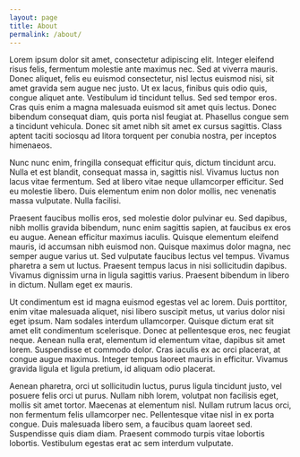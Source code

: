 ```yaml
---
layout: page
title: About
permalink: /about/
---
```


Lorem ipsum dolor sit amet, consectetur adipiscing elit. Integer eleifend risus felis, fermentum molestie ante maximus nec. Sed at viverra mauris. Donec aliquet, felis eu euismod consectetur, nisl lectus euismod nisi, sit amet gravida sem augue nec justo. Ut ex lacus, finibus quis odio quis, congue aliquet ante. Vestibulum id tincidunt tellus. Sed sed tempor eros. Cras quis enim a magna malesuada euismod sit amet quis lectus. Donec bibendum consequat diam, quis porta nisl feugiat at. Phasellus congue sem a tincidunt vehicula. Donec sit amet nibh sit amet ex cursus sagittis. Class aptent taciti sociosqu ad litora torquent per conubia nostra, per inceptos himenaeos.

Nunc nunc enim, fringilla consequat efficitur quis, dictum tincidunt arcu. Nulla et est blandit, consequat massa in, sagittis nisl. Vivamus luctus non lacus vitae fermentum. Sed at libero vitae neque ullamcorper efficitur. Sed eu molestie libero. Duis elementum enim non dolor mollis, nec venenatis massa vulputate. Nulla facilisi.

Praesent faucibus mollis eros, sed molestie dolor pulvinar eu. Sed dapibus, nibh mollis gravida bibendum, nunc enim sagittis sapien, at faucibus ex eros eu augue. Aenean efficitur maximus iaculis. Quisque elementum eleifend mauris, id accumsan nibh euismod non. Quisque maximus dolor magna, nec semper augue varius ut. Sed vulputate faucibus lectus vel tempus. Vivamus pharetra a sem ut luctus. Praesent tempus lacus in nisi sollicitudin dapibus. Vivamus dignissim urna in ligula sagittis varius. Praesent bibendum in libero in dictum. Nullam eget ex mauris.

Ut condimentum est id magna euismod egestas vel ac lorem. Duis porttitor, enim vitae malesuada aliquet, nisi libero suscipit metus, ut varius dolor nisi eget ipsum. Nam sodales interdum ullamcorper. Quisque dictum erat sit amet elit condimentum scelerisque. Donec at pellentesque eros, nec feugiat neque. Aenean nulla erat, elementum id elementum vitae, dapibus sit amet lorem. Suspendisse et commodo dolor. Cras iaculis ex ac orci placerat, at congue augue maximus. Integer tempus laoreet mauris in efficitur. Vivamus gravida ligula et ligula pretium, id aliquam odio placerat.

Aenean pharetra, orci ut sollicitudin luctus, purus ligula tincidunt justo, vel posuere felis orci ut purus. Nullam nibh lorem, volutpat non facilisis eget, mollis sit amet tortor. Maecenas at elementum nisl. Nullam rutrum lacus orci, non fermentum felis ullamcorper nec. Pellentesque vitae nisl in ex porta congue. Duis malesuada libero sem, a faucibus quam laoreet sed. Suspendisse quis diam diam. Praesent commodo turpis vitae lobortis lobortis. Vestibulum egestas erat ac sem interdum vulputate.